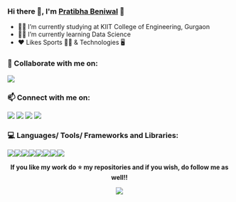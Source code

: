 ### Hi there 👋, I'm [Pratibha Beniwal](https://github.com/PratibhaBeniwal) :woman:


- :woman_student: I’m currently studying at KIIT College of Engineering, Gurgaon
- :woman_technologist: I’m currently learning Data Science  
- :heart: Likes Sports :biking_woman:  & Technologies :desktop_computer:


### 👯 Collaborate with me on: 
[<img src="https://www.vectorlogo.zone/logos/kaggle/kaggle-ar21.svg">](https://www.kaggle.com/pratibhabeniwal)



### 📫 Connect with me on: 
[<img src="https://www.vectorlogo.zone/logos/linkedin/linkedin-ar21.svg">](https://www.linkedin.com/in/pratibhabeniwal) [<img src="https://www.vectorlogo.zone/logos/twitter/twitter-ar21.svg">](https://twitter.com/PratibhaBeniwal3) [<img src="https://www.vectorlogo.zone/logos/instagram/instagram-ar21.svg">](https://www.instagram.com/pratibhabeniwal.2601/) 
[<img src="https://www.vectorlogo.zone/logos/facebook/facebook-ar21.svg">](https://www.facebook.com/Pratibhabeniwal) 


### 💻 Languages/ Tools/ Frameworks and Libraries:
<img src = "https://www.vectorlogo.zone/logos/python/python-ar21.svg"><img src = "https://www.vectorlogo.zone/logos/ibm_cloud/ibm_cloud-ar21.svg"><img src = "https://www.vectorlogo.zone/logos/w3_html5/w3_html5-ar21.svg"><img src = "https://www.vectorlogo.zone/logos/git-scm/git-scm-ar21.svg"><img src = "https://www.vectorlogo.zone/logos/jupyter/jupyter-ar21.svg"><img src="https://www.vectorlogo.zone/logos/numpy/numpy-ar21.svg"><img src = "https://www.vectorlogo.zone/logos/mysql/mysql-ar21.svg"><img src = "https://www.vectorlogo.zone/logos/github/github-ar21.svg">


<div align="center">


**If you like my work do :star: my repositories and if you wish, do follow me as well!!**


![](https://komarev.com/ghpvc/?username=PratibhaBeniwal&color=brightgreen)
 
</div>

